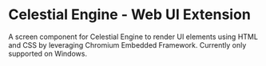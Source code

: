# Celestial Engine - Web UI Extension
A screen component for Celestial Engine to render UI elements using HTML and CSS by leveraging Chromium Embedded Framework. Currently only supported on Windows.
